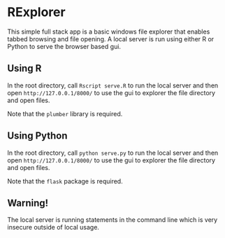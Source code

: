 # RExplorer

This simple full stack app is a basic windows file explorer that enables tabbed browsing and file opening. A local server is run using either R or Python to serve the browser based gui.

## Using R

In the root directory, call `Rscript serve.R` to run the local server and then open `http://127.0.0.1/8000/` to use the gui to explorer the file directory and open files.

Note that the `plumber` library is required.

## Using Python

In the root directory, call `python serve.py` to run the local server and then open `http://127.0.0.1/8000/` to use the gui to explorer the file directory and open files.

Note that the `flask` package is required.

## Warning!

The local server is running statements in the command line which is very insecure outside of local usage. 